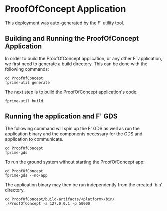 # ProofOfConcept Application

This deployment was auto-generated by the F' utility tool.

## Building and Running the ProofOfConcept Application

In order to build the ProofOfConcept application, or any other F´ application, we first need to generate a build directory. This can be done with the following commands:

```
cd ProofOfConcept
fprime-util generate
```

The next step is to build the ProofOfConcept application's code.
```
fprime-util build
```

## Running the application and F' GDS

The following command will spin up the F' GDS as well as run the application binary and the components necessary for the GDS and application to communicate.

```
cd ProofOfConcept
fprime-gds
```

To run the ground system without starting the ProofOfConcept app:
```
cd ProofOfConcept
fprime-gds --no-app
```

The application binary may then be run independently from the created 'bin' directory.

```
cd ProofOfConcept/build-artifacts/<platform>/bin/
./ProofOfConcept -a 127.0.0.1 -p 50000
```
